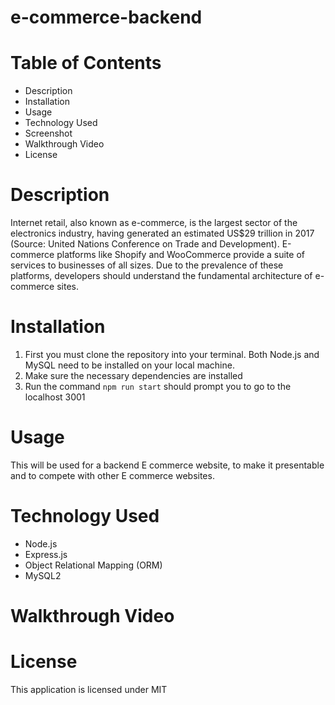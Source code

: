 # e-commerce-backend

# Table of Contents
- Description
- Installation
- Usage
- Technology Used
- Screenshot
- Walkthrough Video
- License

# Description
Internet retail, also known as e-commerce, is the largest sector of the electronics industry, having generated an estimated US$29 trillion in 2017 (Source: United Nations Conference on Trade and Development). E-commerce platforms like Shopify and WooCommerce provide a suite of services to businesses of all sizes. Due to the prevalence of these platforms, developers should understand the fundamental architecture of e-commerce sites.

# Installation
1. First you must clone the repository into your terminal. Both Node.js and MySQL need to be installed on your local machine.
2. Make sure the necessary dependencies are installed 
3. Run the command `npm run start` should prompt you to go to the localhost 3001

# Usage
This will be used for a backend E commerce website, to make it presentable and to compete with other E commerce websites.

# Technology Used
- Node.js
- Express.js
- Object Relational Mapping (ORM)
- MySQL2

# Walkthrough Video

# License
This application is licensed under MIT